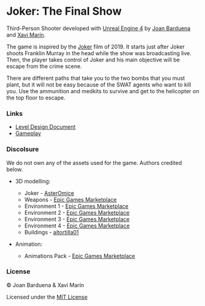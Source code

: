 # Joker: The Final Show

Third-Person Shooter developed with [Unreal Engine 4](https://www.unrealengine.com/en-US/?sessionInvalidated=true) by [Joan Barduena](https://github.com/JoanBarduena) and [Xavi Marín](https://github.com/xavimarin35).

The game is inspired by the [Joker](https://en.wikipedia.org/wiki/Joker_(2019_film)) film of 2019. It starts just after Joker shoots Franklin Murray in the head while the show was broadcasting live. Then, the player takes control of Joker and his main objective will be escape from the crime scene. 

There are different paths that take you to the two bombs that you must plant, but it will not be easy because of the SWAT agents who want to kill you. Use the ammunition and medkits to survive and get to the helicopter on the top floor to escape.

### Links
* [Level Design Document](https://github.com/xavimarin35/Joker-TheFinalShow/raw/main/JokerTheFinalShow-LDD.pdf)
* [Gameplay](https://youtu.be/CLY3SCVpeqE)

### Discolsure
We do not own any of the assets used for the game. Authors credited below.

* 3D modelling:
  * Joker - [AsterOmice](https://skfb.ly/6X6CR)
  * Weapons - [Epic Games Marketplace](https://bit.ly/3gziFl0)
  * Environment 1 - [Epic Games Marketplace](https://bit.ly/2Qj9nz3)
  * Environment 2 - [Epic Games Marketplace](https://bit.ly/2RRB8PH)
  * Environment 3 - [Epic Games Marketplace](https://bit.ly/3dDsU66)
  * Environment 4 - [Epic Games Marketplace](https://bit.ly/2Qj9VF7)
  * Buildings - [aitortilla01](https://sketchfab.com/aitortilla01)

* Animation:
  * Animations Pack - [Epic Games Marketplace](https://bit.ly/2P6JTEn)

### License
© Joan Barduena & Xavi Marín

Licensed under the [MIT License](LICENSE)


